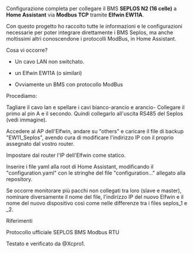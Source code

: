 Configurazione completa per collegare il BMS **SEPLOS N2 (16 celle)** a **Home Assistant** via **Modbus TCP** tramite **Elfwin EW11A**.

Con questo progetto ho raccolto tutte le informazioni e le configurazioni necessarie per poter integrare direttamente i BMS Seplos, ma anche moltissimi altri conoscendone i protocolli ModBus, in Home Assistant. 

Cosa vi occorre?

- Un cavo LAN non switchato.

- un Elfwin EW11A (o similari)

- Ovviamente un BMS con protocollo ModBus 

Procediamo:

Tagliare il cavo lan e spellare  i cavi bianco-arancio e arancio- Collegare il primo al pin A e il secondo. Quindi collegarlo all'uscita RS485 del Seplos (vedi immagine).

Accedere al AP dell'Elfwin, andare su "others" e caricare il file di backup "EW11_Seplos", avendo cura di modificare l'indirizzo IP con il proprio assegnato dal vostro router. 

Impostare dal router l'IP dell'Elfwin come statico.

Inserire i file yaml alla root di Home Assistant, modificando il "configuration.yaml" con le stringhe del file "configuration..." allegato alla repository. 

Se occorre monitorare più pacchi non collegati tra loro (slave e master), nominare diversamente il nome del file, l'indirizzo IP del nuovo Elfwin e il nome del nuovo dispositivo così come nelle differenze tra i files seplos_1 e _2.

Riferimenti

Protocollo ufficiale SEPLOS BMS Modbus RTU

Testato e verificato da @Xcpro1.
